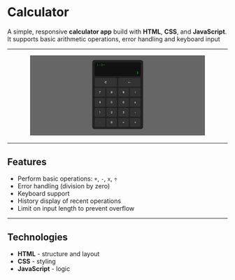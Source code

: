 # Calculator

A simple, responsive **calculator app** build with **HTML**, **CSS**, and **JavaScript**.
It supports basic arithmetic operations, error handling and keyboard input

---

<p align='center'>
    <img src = "./preview.png" width = 400>
</p>

---

## Features

- Perform basic operations: `+`, `-`, `x`, `÷`
- Error handling (division by zero)
- Keyboard support
- History display of recent operations
- Limit on input length to prevent overflow

---

## Technologies

- **HTML** - structure and layout
- **CSS** - styling
- **JavaScript** - logic

